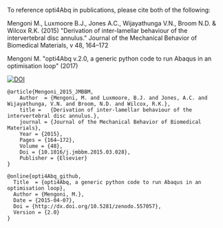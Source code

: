 To reference opti4Abq in publications, please cite both of the following:

Mengoni M., Luxmoore B.J., Jones A.C., Wijayathunga V.N., Broom N.D. & Wilcox R.K. (2015)
"Derivation of inter-lamellar behaviour of the intervertebral disc annulus." Journal of the Mechanical Behavior of Biomedical Materials, v 48, 164–172

Mengoni M. "opti4Abq v.2.0, a generic python code to run Abaqus in an optimisation loop" (2017)

[![DOI](https://zenodo.org/badge/10566/mengomarlene/opti4Abq.svg)](http://dx.doi.org/10.5281/zenodo.557057)



```
@article{Mengoni_2015_JMBBM,
    Author  = {Mengoni, M. and Luxmoore, B.J. and Jones, A.C. and Wijayathunga, V.N. and Broom, N.D. and Wilcox, R.K.},
    title =   {Derivation of inter-lamellar behaviour of the intervertebral disc annulus.},
    journal = {Journal of the Mechanical Behavior of Biomedical Materials},
    Year = {2015},
    Pages = {164–172},
    Volume = {48},
    Doi = {10.1016/j.jmbbm.2015.03.028},
    Publisher = {Elsevier}
}

@online{opti4Abq_github,
  Title  = {opti4Abq, a generic python code to run Abaqus in an optimisation loop},
  Author = {Mengoni, M.},
  Date = {2015-04-07},
  Doi = {http://dx.doi.org/10.5281/zenodo.557057},
  Version = {2.0}
}
```

